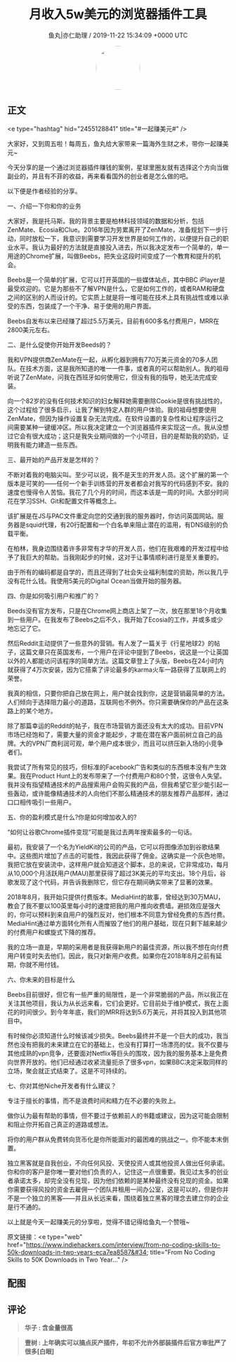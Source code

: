 <h1 align="center">月收入5w美元的浏览器插件工具</h1>
<p align="center">
    <a>鱼丸|亦仁助理 / 2019-11-22 15:34:09 &#43;0000 UTC</a>
</p>

<div align="center">
    <img src="https://images.zsxq.com/FtTHJfWYtR2To4jzwGiUQdhHaRRa?e=1590940799&amp;token=kIxbL07-8jAj8w1n4s9zv64FuZZNEATmlU_Vm6zD:AMY_BShrw-7TP6Fmqq7D-Deyytw=" width="100" height="100" style="border:1px solid;border-radius:50%; color:#ffffff"/>
</div>

## 正文

<div>
&lt;e type=&#34;hashtag&#34; hid=&#34;2455128841&#34; title=&#34;#一起赚美元#&#34; /&gt; 

大家好，又到周五啦！每周五，鱼丸给大家带来一篇海外生财之术，带你一起赚美元~

今天分享的是一个通过浏览器插件赚钱的案例，星球里圈友就有选择这个方向当做副业的，并且有不菲的收益，再来看看国外的创业者是怎么做的吧。

以下便是作者经验的分享。

一、介绍一下你和你的业务

大家好，我是托马斯。我的背景主要是柏林科技领域的数据和分析，包括ZenMate、Ecosia和Clue。2016年因为劳累离开了ZenMate，准备规划下一步行动，同时放松一下，我意识到需要学习开发世界是如何工作的，以便提升自己的职业水平。我认为最好的方法就是直接投入进去，所以我决定发布一个简单的，单一用途的Chrome扩展，叫做Beebs，把失业这段时间变成了一个教育和提升的机会。
 
Beebs是一个简单的扩展，它可以打开英国的一些媒体站点，其中BBC iPlayer是最受欢迎的。它是为那些不了解VPN是什么，它是如何工作的，或者RAM和硬盘之间的区别的人而设计的。它实质上就是将一堆可能在技术上具有挑战性或难以承受的东西，包装成了一个干净、易于使用的用户界面。

Beebs自发布以来已经赚了超过5.5万美元，目前有600多名付费用户，MRR在2800美元左右。

二、是什么促使你开始开发Beeds的？

我和VPN提供商ZenMate在一起，从孵化器到拥有770万美元资金的70多人团队。在技术方面，这是我所知道的唯一一件事，或者真的可以帮助别人。我的祖母听说了ZenMate，问我在西班牙如何使用它，但没有我的指导，她无法完成安装。

向一个82岁的没有任何技术知识的妇女解释她需要删除Cookie是很有挑战性的，这个过程给了很多启示，让我了解到特定人群的用户体验。我的祖母想要使用ZenMate，但因为操作设置复杂无法完成。在软件设置的复杂性和让程序运行之间需要某种一键缓冲区。所以我决定建立一个浏览器插件来实现这一点。我从没想过它会有很大成功；这只是我失业期间做的一个小项目，目的是帮助我的奶奶，证明我有能力建造一些东西。

三、最开始的产品开发是怎样的？

不断对着我的电脑尖叫。至少可以说，我不是天生的开发人员。这个扩展的第一个版本是可笑的——任何一个新手训练营的开发者都会对我写的代码感到不安。我的速度也慢得令人苦恼。我花了几个月的时间，而这本该是一周的时间。大部分时间花在学习SSH、Git和配置文件等概念上。

该扩展是在JS与PAC文件重定向您的交通到我的服务器时，你访问英国网站。服务器是squid代理，有20行配置和一个白名单来阻止潜在的滥用，有DNS级别的负载平衡。

在柏林，我身边围绕着许多非常有才华的开发人员，他们在我艰难的开发过程中给予了我巨大的帮助。当我刚起步的时候，这对于让事情顺利进行是至关重要的。

由于所有的编码都是自学的，而且还得到了社会失业福利制度的资助，所以我几乎没有花什么钱。我使用5美元的Digital Ocean当做开始的服务器。

四、你是如何吸引用户和推广的？
 
Beeds没有官方发布，只是在Chrome网上商店上架了一次，放在那里18个月收集到一些用户。在我发布了Beebs之后不久，我开始了Ecosia的工作，并或多或少地忘记了它。

然后Reddit主动提供了一些意外的营销。有人发了一篇关于《行星地球2》的帖子，这篇文章只在英国发布，一个用户在评论中提到了Beebs，说这是一个让英国以外的人都能访问该程序的简单方法。这篇文章登上了头版，Beebs在24小时内就获得了4万次安装，因为它搭乘了评论最多的karma火车一路获得了互联网上的荣誉。

我真的相信，只要你把自己放在网上，用户就会找到你，这是营销最简单的方法。人们倾向于选择阻力最小的道路，互联网也不例外。你只需要确保你的产品在这条路上的某个地方。

除了那篇幸运的Reddit的帖子，我在市场营销方面还没有太大的成功。目前VPN市场已经饱和了，需要大量的资金才能起步，才能在潜在客户面前树立自己的品牌。大的VPN厂商利润可观，单个用户成本很少，而且可以挤压新入场的小竞争者们。

我尝试了所有常见的技巧，但标准的Facebook广告和类似的东西根本没有产生效果。我在Product Hunt上的发布带来了一个付费用户和80个赞，这很令人失望。我并没有指望精通技术的产品搜索用户会购买我的产品，但我希望它至少能引起一些轰动，或许能像精通技术的人向他们不那么精通技术的朋友推荐产品那样，通过口口相传吸引一些用户。

五、你的盈利模式是什么?你是如何增加收入的?

“如何让谷歌Chrome插件变现”可能是我过去两年搜索最多的一句话。

最初，我安装了一个名为YieldKit的公司的产品，它可以将图像添加到谷歌结果中。这些图片增加了点击的可能性，我因此获得了佣金。这确实是一个灰色地带。我把它放在安装流中，这样用户就会知道这个脚本，总的来说，它非常成功，每月从10,000个月活跃用户(MAU)那里获得了超过3K美元的平均支出。18个月后，谷歌发现了这个代码，并告诉我删除它，但它存在期间确实带来了显著的效果。

2018年8月，我开始只提供付费版本。MediaHint的故事，曾经达到30万MAU，教会了我不要以100英里每小时的速度把我的用户推向收费墙。避损效应是强大的，你可以预料到来自用户的强烈反对，他们根本不同意为曾经免费的东西付费。MediaHint通过单方面转化所有人而摧毁了他们的用户基础，现在只剩下越来越少的付费用户和螺旋式下降的推荐。
 
我的立场一直是，早期的采用者是我获得新用户的最佳资源，所以我不想在向付费用户转变时失去他们。因此，我只对新用户收费。如果你在2018年8月之前有延期，你就不用付钱。

六、你未来的目标是什么

Beebs目前很好，但它有一些严重的局限性，是一个非常脆弱的产品，所以我正在关注其他项目，我认为从长远来看，它们会更好。它目前处于维护模式，我在上面花的时间很少。到今年年底，我们的MRR将达到5.6万美元，并将其投入到其他项目中。

有时候你必须知道什么时候该减少损失。Beebs最终并不是一个巨大的成功，我当然也没有把我的未来建立在它的基础上，也没有打算打一场漂亮的仗。我不仅要与其他成熟的vpn竞争，还要面对Netflix等巨头的围攻，因为我的服务基本上是免费向世界开放的。他们已经通过收紧流量扼杀了很多vpn，如果BBC决定采取同样的立场，聚会就正式结束了。这是不可持续的。

七、你对其他Niche开发者有什么建议？

专注于擅长的事情，而不是浪费时间和精力在不必要的失败上。

做你认为最有帮助的事情，但不要过于依赖前人的书籍或建议，因为这可能会限制和阻止你开拓自己真正的道路或想法。
 
将你的用户群从免费转向货币化是你所能面对的最困难的挑战之一。你不能本末倒置。

独立黑客就是自我创业，不向任何风投、天使投资人或其他投资人做出任何承诺。你和你的客户是你唯一要对他们负责的人，记住这一点很重要。我见过太多的创业者承诺太多，却完全没有兑现，因为他们依赖的是某种最终没有兑现的资金。如果你需要获得风投的资金去雇佣一个团队并租用一间办公室，这是可以的，但是你并不是一个独立的黑客——并且从长远来看，围绕着独立黑客的理念去建立你的企业是行不通的。
 
以上就是今天一起赚美元的分享啦，觉得不错记得给鱼丸一个赞哦~
 
原文链接：&lt;e type=&#34;web&#34; href=&#34;https://www.indiehackers.com/interview/from-no-coding-skills-to-50k-downloads-in-two-years-eca7ea8587&#34; title=&#34;From No Coding Skills to 50K Downloads in Two Year...&#34; /&gt;
</div>

## 配图
<div class="image" align="center">

</div>

## 评论

<div align="left">
<div>

<blockquote >
<span> <strong>华子 : 含金量很高 </strong></span>
</blockquote>

<blockquote >
<span> <strong>壹树 : 上年确实可以搞点灰产插件，年初不允许外部装插件后官方审批严了很多[白眼] </strong></span>
</blockquote>

</div>
</div>